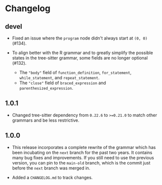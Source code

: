 # Changelog

## devel

- Fixed an issue where the `program` node didn't always start at `(0, 0)` (#134).

- To align better with the R grammar and to greatly simplify the possible states in the tree-sitter grammar, some fields are no longer optional (#132).
  - The `"body"` field of `function_definition`, `for_statement`, `while_statement`, and `repeat_statement`.
  - The `"close"` field of `braced_expression` and `parenthesized_expression`.

## 1.0.1

- Changed tree-sitter dependency from `0.22.6` to `>=0.21.0` to match other grammars and be less restrictive.

## 1.0.0

- This release incorporates a complete rewrite of the grammar which has been incubating on the `next` branch for the past two years. It contains many bug fixes and improvements. If you still need to use the previous version, you can pin to the `main-old` branch, which is the commit just before the `next` branch was merged in.

- Added a `CHANGELOG.md` to track changes.
